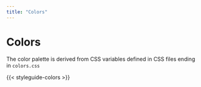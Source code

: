 ```yaml
---
title: "Colors"
---
```


# Colors

The color palette is derived from CSS variables defined in CSS files ending in `colors.css`

{{< styleguide-colors >}}

<div class='hopin-styleguide_js-color-grid'></div>